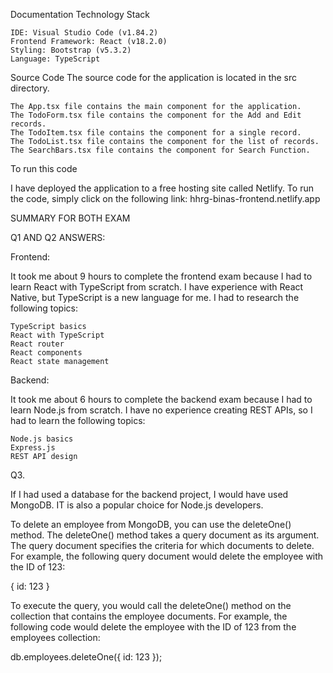 Documentation
Technology Stack

    IDE: Visual Studio Code (v1.84.2)
    Frontend Framework: React (v18.2.0)
    Styling: Bootstrap (v5.3.2)
    Language: TypeScript

Source Code
The source code for the application is located in the src directory.

    The App.tsx file contains the main component for the application.
    The TodoForm.tsx file contains the component for the Add and Edit records.
    The TodoItem.tsx file contains the component for a single record.
    The TodoList.tsx file contains the component for the list of records.
    The SearchBars.tsx file contains the component for Search Function.

To run this code

I have deployed the application to a free hosting site called Netlify. To run the code, simply click on the following link: hhrg-binas-frontend.netlify.app

SUMMARY FOR BOTH EXAM

Q1 AND Q2 ANSWERS:

Frontend:

It took me about 9 hours to complete the frontend exam because I had to learn React with TypeScript from scratch. I have experience with React Native, but TypeScript is a new language for me. I had to research the following topics:

    TypeScript basics
    React with TypeScript
    React router
    React components
    React state management

Backend:

It took me about 6 hours to complete the backend exam because I had to learn Node.js from scratch. I have no experience creating REST APIs, so I had to learn the following topics:

    Node.js basics
    Express.js
    REST API design

Q3.

If I had used a database for the backend project, I would have used MongoDB. IT is also a popular choice for Node.js developers.

To delete an employee from MongoDB, you can use the deleteOne() method. The deleteOne() method takes a query document as its argument. The query document specifies the criteria for which documents to delete. For example, the following query document would delete the employee with the ID of 123:

{
id: 123
}

To execute the query, you would call the deleteOne() method on the collection that contains the employee documents. For example, the following code would delete the employee with the ID of 123 from the employees collection:

db.employees.deleteOne({ id: 123 });
